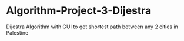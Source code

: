 # Algorithm-Project-3-Dijestra
Dijestra Algorithm with GUI to get shortest path between any 2 cities in Palestine
